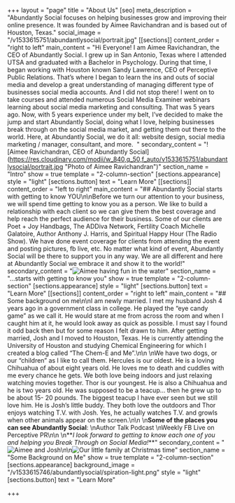 +++
layout = "page"
title = "About Us"
[seo]
meta_description = "Abundantly Social focuses on helping businesses grow and improving their online presence. It was founded by Aimee Ravichandran and is based out of Houston, Texas."
social_image = "/v1533615751/abundantlysocial/portrait.jpg"
[[sections]]
content_order = "right to left"
main_content = "Hi Everyone! I am Aimee Ravichandran, the CEO of Abundantly Social. I grew up in San Antonio, Texas where I attended UTSA and graduated with a Bachelor in Psychology. During that time, I began working with Houston known Sandy Lawrence, CEO of Perceptive Public Relations. That’s where I began to learn the ins and outs of social media and develop a great understanding of managing different type of businesses social media accounts. And I did not stop there! I went on to take courses and attended numerous Social Media Examiner webinars learning about social media marketing and consulting. That was 5 years ago. Now, with 5 years experience under my belt, I’ve decided to make the jump and start Abundantly Social, doing what I love, helping businesses break through on the social media market, and getting them out there to the world. Here, at Abundantly Social, we do it all: website design, social media marketing / manager, consultant, and more.   "
secondary_content = "![Aimee Ravichandran, CEO of Abundantly Social](https://res.cloudinary.com/modii/w_840,q_50,f_auto/v1533615751/abundantlysocial/portrait.jpg \"Photo of Aimee Ravichandran\")"
section_name = "Intro"
show = true
template = "2-column-section"
[sections.appearance]
style = "light"
[sections.button]
text = "Learn More"
[[sections]]
content_order = "left to right"
main_content = "## Abundantly Social starts with getting to know YOU\n\nBefore we turn our attention to your business, we will spend time getting to know you as a person. We like to build a relationship with each client so we can give them the best coverage and help reach the perfect audience for their business. Some of our clients are Poet + Joy Handbags, The ADDiva Network, Fertility Coach Michelle Galatoire, Author Anthony J. Harris, and Spiritual Happy Hour (The Radio Show). We have done event coverage for clients from attending the event and posting pictures, fb live, etc. No matter what kind of event, Abundantly Social will be there to support you in any way. We are all different and here at Abundantly Social we embrace it and show it to the world!"
secondary_content = "![Aimee having fun in the water](https://res.cloudinary.com/modii/w_840,q_50,f_auto/v1533615749/abundantlysocial/5965be6b0b2f4a43a651f596_fun-photo.jpg)"
section_name = "...starts with getting to know you"
show = true
template = "2-column-section"
[sections.appearance]
style = "light"
[sections.button]
text = "Learn More"
[[sections]]
content_order = "right to left"
main_content = "## Some background on me\n\nI am newly married. I met my husband Josh 4 years ago in a government class in college. He played the “eye candy game” as we call it. He would stare at me from across the room and when I caught him at it, he would look away as quick as possible. I must say I found it odd back then but for some reason I felt drawn to him. After getting married, Josh and I moved to Houston, Texas. He is currently attending the University of Houston and studying Chemical Engineering for which I created a blog called “The Chem-E and Me”.\n\n  \nWe have two dogs, or our “children” as I like to call them. Hercules is our oldest. He is a loving Chihuahua of about eight years old. He loves me to death and cuddles with me every chance he gets. We both love being indoors and just relaxing watching movies together. Thor is our youngest. He is also a Chihuahua and he is two years old. He was supposed to be a teacup… then he grew up to be about 15- 20 pounds. The biggest teacup I have ever seen but we still love him. He is Josh’s little buddy. They both love the outdoors and Thor enjoys watching T.V. with Josh. Yes, he actually watches T.V. and growls when other animals appear on the screen.\n\n  \n**Some of the places you can see Abundantly Social**:  \nAuthor Talk Podcast  \nWeekly FB Live on Perceptive PR\n\n  \n**_I look forward to getting to know each one of you and helping you Break Through on Social Media!_**"
secondary_content = "![Aimee and Josh](https://res.cloudinary.com/modii/w_840,q_50,f_auto/v1533615749/abundantlysocial/meet-Aimee.jpg)\n\n![Our little family at Christmas time](https://res.cloudinary.com/modii/w_840,q_50,f_auto/v1533615749/abundantlysocial/family-photo.jpg)"
section_name = "Some Background on Me"
show = true
template = "2-column-section"
[sections.appearance]
background_image = "/v1533615746/abundantlysocial/spiration-light.png"
style = "light"
[sections.button]
text = "Learn More"

+++
